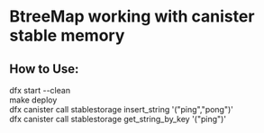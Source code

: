 # BtreeMap working with canister stable memory

## How to Use:
dfx start --clean  
make deploy  
dfx canister call stablestorage insert_string '("ping","pong")'  
dfx canister call stablestorage get_string_by_key '("ping")'  
